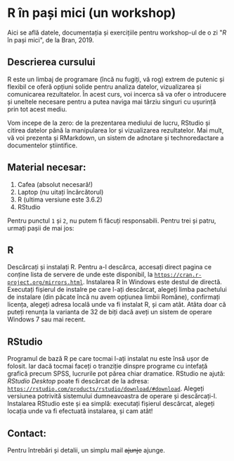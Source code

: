 # R în pași mici (un workshop)

Aici se află datele, documentația și exercițiile pentru workshop-ul de o zi "*R* în pași mici", de la Bran, 2019.

## Descrierea cursului

R este un limbaj de programare (încă nu fugiți, vă rog) extrem de putenic și flexibil ce oferă opțiuni solide pentru analiza datelor, vizualizarea și comunicarea rezultatelor. În acest curs, voi incerca să va ofer o introducere și uneltele necesare pentru a putea naviga mai târziu singuri cu ușurință prin tot acest mediu.

Vom incepe de la zero: de la prezentarea mediului de lucru, RStudio și citirea datelor până la manipularea lor și vizualizarea rezultatelor. Mai mult, vă voi prezenta și RMarkdown, un sistem de adnotare și technoredactare a documentelor știintifice.

## Material necesar:

1. Cafea (absolut necesară!)
2. Laptop (nu uitați încărcătorul)
3. R (ultima versiune este 3.6.2)
4. RStudio

Pentru punctul `1` și `2`, nu putem fi făcuți responsabili. Pentru trei și patru, urmați pașii de mai jos:

## R

Descărcați și instalați R. Pentru a-l descărca, accesați direct pagina ce conține lista de servere de unde este disponibil, la [`https://cran.r-project.org/mirrors.html`](https://cran.r-project.org/mirrors.html). Instalarea R în Windows este destul de directă. Executați fișierul de instalre pe care l-ați descărcat, alegeți limba pachetului de instalare (din păcate încă nu avem opțiunea limbii Române), confirmați licența, alegeți adresa locală unde va fi instalat R, și cam atât. Atâta doar că puteți renunța la varianta de 32 de biți dacă aveți un sistem de operare Windows 7 sau mai recent.

## RStudio

Programul de bază R pe care tocmai l-ați instalat nu este însă ușor de folosit. Iar dacă  tocmai faceți o tranziție dinspre programe cu intefață grafică precum SPSS, lucrurile pot părea chiar dramatice. RStudio ne ajută: *RStudio Desktop* poate fi descărcat de la adresa: [`https://rstudio.com/products/rstudio/download/#download`](https://rstudio.com/products/rstudio/download/#download). Alegeți versiunea potrivită sistemului dumneavoastra de operare și descărcați-l. Instalarea RStudio este și ea simplă: executați fișierul descărcat, alegeți locația unde va fi efectuată instalarea, și cam atât!

## Contact:

Pentru întrebări și detalii, un simplu mail ~~ajunje~~ ajunge.
